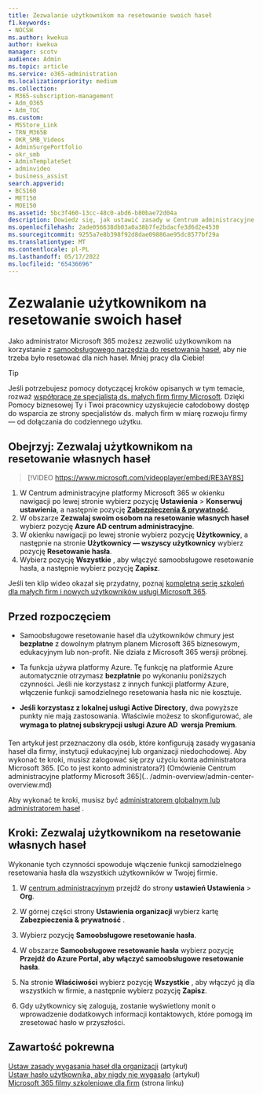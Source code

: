 ```yaml
---
title: Zezwalanie użytkownikom na resetowanie swoich haseł
f1.keywords:
- NOCSH
ms.author: kwekua
author: kwekua
manager: scotv
audience: Admin
ms.topic: article
ms.service: o365-administration
ms.localizationpriority: medium
ms.collection:
- M365-subscription-management
- Adm_O365
- Adm_TOC
ms.custom:
- MSStore_Link
- TRN_M365B
- OKR_SMB_Videos
- AdminSurgePortfolio
- okr_smb
- AdminTemplateSet
- adminvideo
- business_assist
search.appverid:
- BCS160
- MET150
- MOE150
ms.assetid: 5bc3f460-13cc-48c0-abd6-b80bae72d04a
description: Dowiedz się, jak ustawić zasady w Centrum administracyjne platformy Microsoft 365, aby umożliwić użytkownikom resetowanie własnych haseł przy użyciu samoobsługowego narzędzia do resetowania haseł.
ms.openlocfilehash: 2ade056638db03a0a38b7fe2bdacfe3d6d2e4530
ms.sourcegitcommit: 9255a7e8b398f92d8dae09886ae95dc8577bf29a
ms.translationtype: MT
ms.contentlocale: pl-PL
ms.lasthandoff: 05/17/2022
ms.locfileid: "65436696"
---
```

# <a name="let-users-reset-their-own-passwords"></a>Zezwalanie użytkownikom na resetowanie swoich haseł

Jako administrator Microsoft 365 możesz zezwolić użytkownikom na korzystanie z [samoobsługowego narzędzia do resetowania haseł](https://go.microsoft.com/fwlink/p/?LinkId=522677), aby nie trzeba było resetować dla nich haseł. Mniej pracy dla Ciebie!

> [!TIP]
> Jeśli potrzebujesz pomocy dotyczącej kroków opisanych w tym temacie, rozważ [współpracę ze specjalistą ds. małych firm firmy Microsoft](https://go.microsoft.com/fwlink/?linkid=2186871). Dzięki Pomocy biznesowej Ty i Twoi pracownicy uzyskujecie całodobowy dostęp do wsparcia ze strony specjalistów ds. małych firm w miarę rozwoju firmy — od dołączania do codziennego użytku.
 
## <a name="watch-let-users-reset-their-own-passwords"></a>Obejrzyj: Zezwalaj użytkownikom na resetowanie własnych haseł

> [!VIDEO https://www.microsoft.com/videoplayer/embed/RE3AY8S]

1. W Centrum administracyjne platformy Microsoft 365 w okienku nawigacji po lewej stronie wybierz pozycję **Ustawienia** >  **Konserwuj ustawienia**, a następnie pozycję <a href="https://go.microsoft.com/fwlink/p/?linkid=2072756" target="_blank">**Zabezpieczenia & prywatność**</a>.
1. W obszarze **Zezwalaj swoim osobom na resetowanie własnych haseł** wybierz pozycję **Azure AD centrum administracyjne**.
1. W okienku nawigacji po lewej stronie wybierz pozycję **Użytkownicy**, a następnie na stronie **Użytkownicy — wszyscy użytkownicy** wybierz pozycję **Resetowanie hasła**.
1. Wybierz pozycję **Wszystkie** , aby włączyć samoobsługowe resetowanie hasła, a następnie wybierz pozycję **Zapisz**.

Jeśli ten klip wideo okazał się przydatny, poznaj [kompletną serię szkoleń dla małych firm i nowych użytkowników usługi Microsoft 365](../../business-video/index.yml).
 
## <a name="before-you-begin"></a>Przed rozpoczęciem
  
- Samoobsługowe resetowanie haseł dla użytkowników chmury jest **bezpłatne** z dowolnym płatnym planem Microsoft 365 biznesowym, edukacyjnym lub non-profit. Nie działa z Microsoft 365 wersji próbnej.

- Ta funkcja używa platformy Azure. Tę funkcję na platformie Azure automatycznie otrzymasz **bezpłatnie** po wykonaniu poniższych czynności. Jeśli nie korzystasz z innych funkcji platformy Azure, włączenie funkcji samodzielnego resetowania hasła nic nie kosztuje.

- **Jeśli korzystasz z lokalnej usługi Active Directory**, dwa powyższe punkty nie mają zastosowania. Właściwie możesz to skonfigurować, ale **wymaga to płatnej subskrypcji usługi Azure AD  wersja Premium**.

Ten artykuł jest przeznaczony dla osób, które konfigurują zasady wygasania haseł dla firmy, instytucji edukacyjnej lub organizacji niedochodowej. Aby wykonać te kroki, musisz zalogować się przy użyciu konta administratora Microsoft 365. [Co to jest konto administratora?] (Omówienie Centrum administracyjne platformy Microsoft 365](.. /admin-overview/admin-center-overview.md)

Aby wykonać te kroki, musisz być [administratorem globalnym lub administratorem haseł](about-admin-roles.md) .

## <a name="steps-let-people-reset-their-own-passwords"></a>Kroki: Zezwalaj użytkownikom na resetowanie własnych haseł

Wykonanie tych czynności spowoduje włączenie funkcji samodzielnego resetowania hasła dla wszystkich użytkowników w Twojej firmie.

1. W <a href="https://go.microsoft.com/fwlink/p/?linkid=2024339" target="_blank">centrum administracyjnym</a> przejdź do strony **ustawień Ustawienia** >  **Org**.

2. W górnej części strony **Ustawienia organizacji** wybierz kartę **Zabezpieczenia & prywatność** .
  
3. Wybierz pozycję **Samoobsługowe resetowanie hasła**.

4. W obszarze **Samoobsługowe resetowanie hasła** wybierz pozycję **Przejdź do Azure Portal, aby włączyć samoobsługowe resetowanie hasła**.

5. Na stronie **Właściwości** wybierz pozycję **Wszystkie** , aby włączyć ją dla wszystkich w firmie, a następnie wybierz pozycję **Zapisz**.
  
6. Gdy użytkownicy się zalogują, zostanie wyświetlony monit o wprowadzenie dodatkowych informacji kontaktowych, które pomogą im zresetować hasło w przyszłości.

## <a name="related-content"></a>Zawartość pokrewna

[Ustaw zasady wygasania haseł dla organizacji](../manage/set-password-expiration-policy.md) (artykuł)\
[Ustaw hasło użytkownika, aby nigdy nie wygasało](set-password-to-never-expire.md) (artykuł)\
[Microsoft 365 filmy szkoleniowe dla firm](../../business-video/index.yml) (strona linku)
